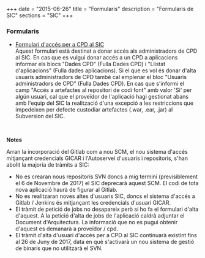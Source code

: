 +++
date        = "2015-06-26"
title       = "Formularis"
description = "Formularis de SIC"
sections    = "SIC"
+++


### Formularis

- [Formulari d'accés per a CPD al SIC](/related/sic/SIC-Formulari-CPD.xlsx)<br />
  Aquest formulari està destinat a donar accés als administradors de CPD al SIC. En cas que es vulgui donar accés a un CPD a aplicacions informar els blocs "Dades CPD" (Fulla Dades CPD) i "Llistat d'aplicacions" (Fulla dades aplicacions). Si el que es vol és donar d'alta usuaris administradors de CPD també cal emplenar el bloc "Usuaris administradors de CPD" (Fulla Dades CPD). En cas que s'informi el camp "Accés a artefactes al repositori de codi font" amb valor 'Si' per algún usuari, cal que el proveïdor de l'aplicació hagi gestionat abans amb l'equip del SIC la realització d'una excepció a les restriccions que impedeixen per defecte custodiar artefactes (.war, .ear, .jar) al Subversion del SIC. 

  
<br/>
  
**Notes**

Arran la incorporació del Gitlab com a nou SCM, el nou sistema d'accés mitjançant credencials GICAR i l'Autoservei d'usuaris i repositoris, s'han abolit la majoria de tràmits a SIC:

- No es crearan nous repositoris SVN doncs a mig termini (previsiblement el 6 de Novembre de 2017) el SIC deprecarà aquest SCM. El codi de tota nova aplicació haurà de figurar al Gitlab.
- No es realitzaran noves altes d'usuaris SIC, doncs el sistema d'accés a Gitlab / Jenkins és mitjançant les credencials d'usuari GICAR.
- El tràmit de petició de jobs no desapareix però sí ho fa el formulari d'alta d'aquest. A la petició d'alta de jobs de l'aplicació caldrà adjuntar el Document d'Arquitectura. La informació que no es pugui obtenir d'aquest es demanarà a proveïdor / cpd.
- El tràmit d'alta d'usuari d'accés per a CPD al SIC continuarà existint fins al 26 de Juny de 2017, data en què s'activarà un nou sistema de gestió de binaris que no utilitzarà el SVN. 
